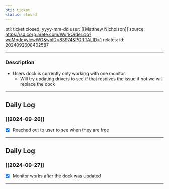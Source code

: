 ```yaml
---
pti: ticket
status: closed
---
```

pti: ticket 
closed: yyyy-mm-dd
user: [[Matthew Nicholson]]
source: https://sd.corp.arete.com/WorkOrder.do?woMode=viewWO&woID=83974&PORTALID=1
relates: 
id: 2024092608402587

---
### Description
- Users dock is currently only working with one monitor. 
	- Will try updating drivers to see if that resolves the issue if not we will replace the dock
	
---
## Daily Log
### [[2024-09-26]]
- [x] Reached out to user to see when they are free
---
## Daily Log
### [[2024-09-27]]
- [x] Monitor works after the dock was updated
---









